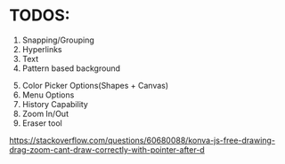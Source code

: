 # TODOS:

1. Snapping/Grouping
2. Hyperlinks
3. Text
4. Pattern based background
<!-- 5. Layers (https://konvajs.org/docs/react/zIndex.html) -->
5. Color Picker Options(Shapes + Canvas)
6. Menu Options
7. History Capability
8. Zoom In/Out
9. Eraser tool
<!-- 10. Selecting multiple shapes via mouse + shift click https://konvajs.org/docs/select_and_transform/Basic_demo.html -->

https://stackoverflow.com/questions/60680088/konva-js-free-drawing-drag-zoom-cant-draw-correctly-with-pointer-after-d
